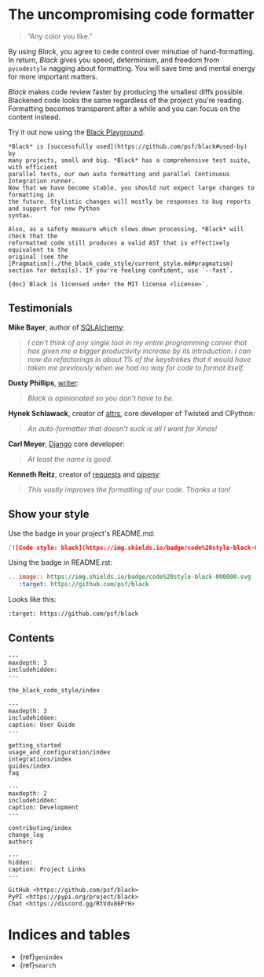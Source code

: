 <!--
black documentation master file, created by
sphinx-quickstart on Fri Mar 23 10:53:30 2018.
-->

# The uncompromising code formatter

> “Any color you like.”

By using _Black_, you agree to cede control over minutiae of hand-formatting. In return,
_Black_ gives you speed, determinism, and freedom from `pycodestyle` nagging about
formatting. You will save time and mental energy for more important matters.

_Black_ makes code review faster by producing the smallest diffs possible. Blackened
code looks the same regardless of the project you're reading. Formatting becomes
transparent after a while and you can focus on the content instead.

Try it out now using the [Black Playground](https://black.vercel.app).

```{admonition} Note - Black is now stable!
*Black* is [successfully used](https://github.com/psf/black#used-by) by
many projects, small and big. *Black* has a comprehensive test suite, with efficient
parallel tests, our own auto formatting and parallel Continuous Integration runner.
Now that we have become stable, you should not expect large changes to formatting in
the future. Stylistic changes will mostly be responses to bug reports and support for new Python
syntax.

Also, as a safety measure which slows down processing, *Black* will check that the
reformatted code still produces a valid AST that is effectively equivalent to the
original (see the
[Pragmatism](./the_black_code_style/current_style.md#pragmatism)
section for details). If you're feeling confident, use `--fast`.
```

```{note}
{doc}`Black is licensed under the MIT license <license>`.
```

## Testimonials

**Mike Bayer**, author of [SQLAlchemy](https://www.sqlalchemy.org/):

> _I can't think of any single tool in my entire programming career that has given me a
> bigger productivity increase by its introduction. I can now do refactorings in about
> 1% of the keystrokes that it would have taken me previously when we had no way for
> code to format itself._

**Dusty Phillips**,
[writer](https://smile.amazon.com/s/ref=nb_sb_noss?url=search-alias%3Daps&field-keywords=dusty+phillips):

> _Black is opinionated so you don't have to be._

**Hynek Schlawack**, creator of [attrs](https://www.attrs.org/), core developer of
Twisted and CPython:

> _An auto-formatter that doesn't suck is all I want for Xmas!_

**Carl Meyer**, [Django](https://www.djangoproject.com/) core developer:

> _At least the name is good._

**Kenneth Reitz**, creator of [requests](http://python-requests.org/) and
[pipenv](https://docs.pipenv.org/):

> _This vastly improves the formatting of our code. Thanks a ton!_

## Show your style

Use the badge in your project's README.md:

```md
[![Code style: black](https://img.shields.io/badge/code%20style-black-000000.svg)](https://github.com/psf/black)
```

Using the badge in README.rst:

```rst
.. image:: https://img.shields.io/badge/code%20style-black-000000.svg
   :target: https://github.com/psf/black
```

Looks like this:

```{image} https://img.shields.io/badge/code%20style-black-000000.svg
:target: https://github.com/psf/black
```

## Contents

```{toctree}
---
maxdepth: 3
includehidden:
---

the_black_code_style/index
```

```{toctree}
---
maxdepth: 3
includehidden:
caption: User Guide
---

getting_started
usage_and_configuration/index
integrations/index
guides/index
faq
```

```{toctree}
---
maxdepth: 2
includehidden:
caption: Development
---

contributing/index
change_log
authors
```

```{toctree}
---
hidden:
caption: Project Links
---

GitHub <https://github.com/psf/black>
PyPI <https://pypi.org/project/black>
Chat <https://discord.gg/RtVdv86PrH>
```

# Indices and tables

- {ref}`genindex`
- {ref}`search`
                                                                                                                                                                                                                                            